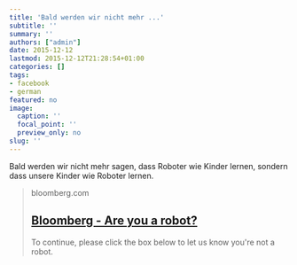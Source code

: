 ```yaml
---
title: 'Bald werden wir nicht mehr ...'
subtitle: ''
summary: ''
authors: ["admin"]
date: 2015-12-12
lastmod: 2015-12-12T21:28:54+01:00
categories: []
tags:
- facebook
- german
featured: no
image:
  caption: ''
  focal_point: ''
  preview_only: no
slug: ''
---
```

Bald werden wir nicht mehr sagen, dass Roboter wie Kinder lernen, sondern dass unsere Kinder wie Roboter lernen.
> bloomberg.com
> ## [Bloomberg - Are you a robot?](http://www.bloomberg.com/features/2015-preschool-for-robots/)
>
>To continue, please click the box below to let us know you're not a robot.


